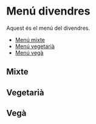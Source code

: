 # Menú divendres

Aquest és el menú del divendres.
- [Menú mixte](#mixte)
- [Menú vegetarià](#vegetaria)
- [Menú vegà](#vega)

## Mixte

## Vegetarià

## Vegà
